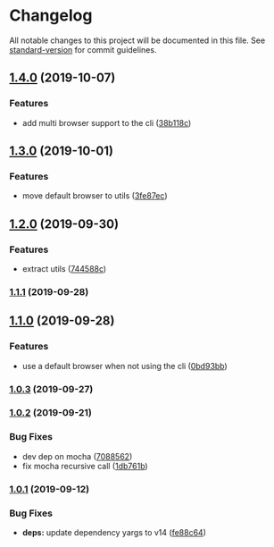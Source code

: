 # Changelog

All notable changes to this project will be documented in this file. See [standard-version](https://github.com/conventional-changelog/standard-version) for commit guidelines.

## [1.4.0](https://github.com/CrowdStrike/faltest/compare/@faltest/cli@1.3.0...1.4.0) (2019-10-07)


### Features

* add multi browser support to the cli ([38b118c](https://github.com/CrowdStrike/faltest/commit/38b118c))

## [1.3.0](https://github.com/CrowdStrike/faltest/compare/@faltest/cli@1.2.0...1.3.0) (2019-10-01)


### Features

* move default browser to utils ([3fe87ec](https://github.com/CrowdStrike/faltest/commit/3fe87ec))

## [1.2.0](https://github.com/CrowdStrike/faltest/compare/@faltest/cli@1.1.1...1.2.0) (2019-09-30)


### Features

* extract utils ([744588c](https://github.com/CrowdStrike/faltest/commit/744588c))

### [1.1.1](https://github.com/CrowdStrike/faltest/compare/@faltest/cli@1.1.0...1.1.1) (2019-09-28)

## [1.1.0](https://github.com/CrowdStrike/faltest/compare/@faltest/cli@1.0.3...1.1.0) (2019-09-28)


### Features

* use a default browser when not using the cli ([0bd93bb](https://github.com/CrowdStrike/faltest/commit/0bd93bb))

### [1.0.3](https://github.com/CrowdStrike/faltest/compare/@faltest/cli@1.0.2...1.0.3) (2019-09-27)

### [1.0.2](https://github.com/CrowdStrike/faltest/compare/@faltest/cli@1.0.1...1.0.2) (2019-09-21)


### Bug Fixes

* dev dep on mocha ([7088562](https://github.com/CrowdStrike/faltest/commit/7088562))
* fix mocha recursive call ([1db761b](https://github.com/CrowdStrike/faltest/commit/1db761b))

### [1.0.1](https://github.com/CrowdStrike/faltest/compare/@faltest/cli@1.0.0...1.0.1) (2019-09-12)


### Bug Fixes

* **deps:** update dependency yargs to v14 ([fe88c64](https://github.com/CrowdStrike/faltest/commit/fe88c64))
